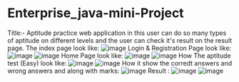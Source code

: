 # Enterprise_java-mini-Project
Title:- Aptitude practice web application in this user can do so many types of aptitude on different levels and the user can check it's result on the result page.
The index page look like:
![image](https://github.com/user-attachments/assets/fc056910-8bce-4891-9a31-0275f78b2166)
Login & Registration Page look like:
![image](https://github.com/user-attachments/assets/9df016c5-a242-49f4-a582-fe3c85e15a67)
![image](https://github.com/user-attachments/assets/a8bc0fff-112f-428a-9325-88bdeb3bacd5)
Home Page look like:
![image](https://github.com/user-attachments/assets/37c4233c-9725-4183-801d-a193aa95efa1)
![image](https://github.com/user-attachments/assets/7a2eb572-52b1-4ac6-9235-23753469c3ca)
How The aptitude test (Easy) look like:
![image](https://github.com/user-attachments/assets/e454d0bb-330a-41e2-938c-65344dcea9b2)
![image](https://github.com/user-attachments/assets/89e1c7f4-eb70-4f79-a24d-74bf6f22f6bf)
How it show the corredt answers and wrong answers and along with marks:
![image](https://github.com/user-attachments/assets/80082cb4-1699-4cde-97cf-59352dd23d8c)
Result :
![image](https://github.com/user-attachments/assets/a0d907a9-f948-433c-8518-d404de90ddb6)
![image](https://github.com/user-attachments/assets/f2311c56-c846-42f0-a5d4-330f82655f66)
